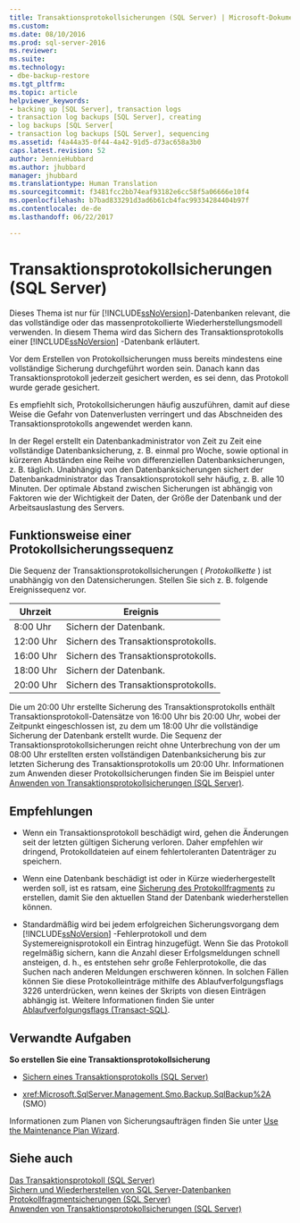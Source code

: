 ```yaml
---
title: Transaktionsprotokollsicherungen (SQL Server) | Microsoft-Dokumentation
ms.custom: 
ms.date: 08/10/2016
ms.prod: sql-server-2016
ms.reviewer: 
ms.suite: 
ms.technology:
- dbe-backup-restore
ms.tgt_pltfrm: 
ms.topic: article
helpviewer_keywords:
- backing up [SQL Server], transaction logs
- transaction log backups [SQL Server], creating
- log backups [SQL Server[
- transaction log backups [SQL Server], sequencing
ms.assetid: f4a44a35-0f44-4a42-91d5-d73ac658a3b0
caps.latest.revision: 52
author: JennieHubbard
ms.author: jhubbard
manager: jhubbard
ms.translationtype: Human Translation
ms.sourcegitcommit: f3481fcc2bb74eaf93182e6cc58f5a06666e10f4
ms.openlocfilehash: b7bad833291d3ad6b61cb4fac99334284404b97f
ms.contentlocale: de-de
ms.lasthandoff: 06/22/2017

---
```

# <a name="transaction-log-backups-sql-server"></a>Transaktionsprotokollsicherungen (SQL Server)
  Dieses Thema ist nur für [!INCLUDE[ssNoVersion](../../includes/ssnoversion-md.md)]-Datenbanken relevant, die das vollständige oder das massenprotokollierte Wiederherstellungsmodell verwenden. In diesem Thema wird das Sichern des Transaktionsprotokolls einer [!INCLUDE[ssNoVersion](../../includes/ssnoversion-md.md)] -Datenbank erläutert.  
  
 Vor dem Erstellen von Protokollsicherungen muss bereits mindestens eine vollständige Sicherung durchgeführt worden sein. Danach kann das Transaktionsprotokoll jederzeit gesichert werden, es sei denn, das Protokoll wurde gerade gesichert. 
 
Es empfiehlt sich, Protokollsicherungen häufig auszuführen, damit auf diese Weise die Gefahr von Datenverlusten verringert und das Abschneiden des Transaktionsprotokolls angewendet werden kann. 
 
In der Regel erstellt ein Datenbankadministrator von Zeit zu Zeit eine vollständige Datenbanksicherung, z. B. einmal pro Woche, sowie optional in kürzeren Abständen eine Reihe von differenziellen Datenbanksicherungen, z. B. täglich. Unabhängig von den Datenbanksicherungen sichert der Datenbankadministrator das Transaktionsprotokoll sehr häufig, z. B. alle 10 Minuten. Der optimale Abstand zwischen Sicherungen ist abhängig von Faktoren wie der Wichtigkeit der Daten, der Größe der Datenbank und der Arbeitsauslastung des Servers.  
   
##  <a name="LogBackupSequence"></a> Funktionsweise einer Protokollsicherungssequenz  
 Die Sequenz der Transaktionsprotokollsicherungen ( *Protokollkette* ) ist unabhängig von den Datensicherungen. Stellen Sie sich z. B. folgende Ereignissequenz vor.  
  
|Uhrzeit|Ereignis|  
|----------|-----------|  
|8:00 Uhr|Sichern der Datenbank.|  
|12:00 Uhr|Sichern des Transaktionsprotokolls.|  
|16:00 Uhr|Sichern des Transaktionsprotokolls.|  
|18:00 Uhr|Sichern der Datenbank.|  
|20:00 Uhr|Sichern des Transaktionsprotokolls.|  
  
 Die um 20:00 Uhr erstellte Sicherung des Transaktionsprotokolls enthält Transaktionsprotokoll-Datensätze von 16:00 Uhr bis 20:00 Uhr, wobei der Zeitpunkt eingeschlossen ist, zu dem um 18:00 Uhr die vollständige Sicherung der Datenbank erstellt wurde. Die Sequenz der Transaktionsprotokollsicherungen reicht ohne Unterbrechung von der um 08:00 Uhr erstellten ersten vollständigen Datenbanksicherung bis zur letzten Sicherung des Transaktionsprotokolls um 20:00 Uhr. Informationen zum Anwenden dieser Protokollsicherungen finden Sie im Beispiel unter [Anwenden von Transaktionsprotokollsicherungen &#40;SQL Server&#41;](../../relational-databases/backup-restore/apply-transaction-log-backups-sql-server.md).  
  
##  <a name="Recommendations"></a> Empfehlungen  
  
-   Wenn ein Transaktionsprotokoll beschädigt wird, gehen die Änderungen seit der letzten gültigen Sicherung verloren. Daher empfehlen wir dringend, Protokolldateien auf einem fehlertoleranten Datenträger zu speichern.  
  
-   Wenn eine Datenbank beschädigt ist oder in Kürze wiederhergestellt werden soll, ist es ratsam, eine [Sicherung des Protokollfragments](../../relational-databases/backup-restore/tail-log-backups-sql-server.md) zu erstellen, damit Sie den aktuellen Stand der Datenbank wiederherstellen können.  
  
-   Standardmäßig wird bei jedem erfolgreichen Sicherungsvorgang dem [!INCLUDE[ssNoVersion](../../includes/ssnoversion-md.md)] -Fehlerprotokoll und dem Systemereignisprotokoll ein Eintrag hinzugefügt. Wenn Sie das Protokoll regelmäßig sichern, kann die Anzahl dieser Erfolgsmeldungen schnell ansteigen, d. h., es entstehen sehr große Fehlerprotokolle, die das Suchen nach anderen Meldungen erschweren können. In solchen Fällen können Sie diese Protokolleinträge mithilfe des Ablaufverfolgungsflags 3226 unterdrücken, wenn keines der Skripts von diesen Einträgen abhängig ist. Weitere Informationen finden Sie unter [Ablaufverfolgungsflags &#40;Transact-SQL&#41;](../../t-sql/database-console-commands/dbcc-traceon-trace-flags-transact-sql.md).  
  
##  <a name="RelatedTasks"></a> Verwandte Aufgaben  
 **So erstellen Sie eine Transaktionsprotokollsicherung**  
  
-   [Sichern eines Transaktionsprotokolls &#40;SQL Server&#41;](../../relational-databases/backup-restore/back-up-a-transaction-log-sql-server.md)  
  
-   <xref:Microsoft.SqlServer.Management.Smo.Backup.SqlBackup%2A> (SMO)  
  
 Informationen zum Planen von Sicherungsaufträgen finden Sie unter [Use the Maintenance Plan Wizard](../../relational-databases/maintenance-plans/use-the-maintenance-plan-wizard.md).  
  

## <a name="see-also"></a>Siehe auch  
 [Das Transaktionsprotokoll &#40;SQL Server&#41;](../../relational-databases/logs/the-transaction-log-sql-server.md)   
 [Sichern und Wiederherstellen von SQL Server-Datenbanken](../../relational-databases/backup-restore/back-up-and-restore-of-sql-server-databases.md)   
 [Protokollfragmentsicherungen &#40;SQL Server&#41;](../../relational-databases/backup-restore/tail-log-backups-sql-server.md)   
 [Anwenden von Transaktionsprotokollsicherungen &#40;SQL Server&#41;](../../relational-databases/backup-restore/apply-transaction-log-backups-sql-server.md)  
  
  

